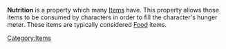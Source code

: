**Nutrition** is a property which many
[Items](:Category:Items "wikilink") have. This property allows those
items to be consumed by characters in order to fill the character's
hunger meter. These items are typically considered
[Food](Food.md "wikilink") items.

[Category:Items](Category:Items "wikilink")